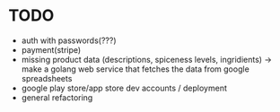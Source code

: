 # TODO

- auth with passwords(???)
- payment(stripe)
- missing product data (descriptions, spiceness levels, ingridients) -> make a golang web service that fetches the data from google spreadsheets
- google play store/app store dev accounts / deployment
- general refactoring
